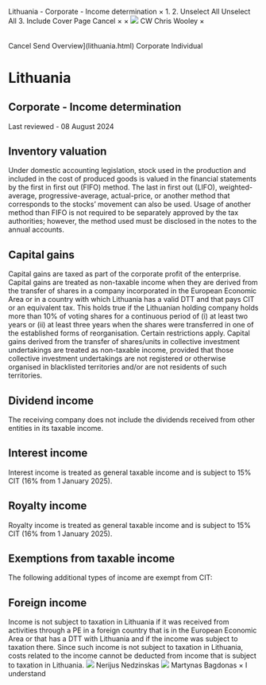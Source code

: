 Lithuania - Corporate - Income determination
×
1.
2.
Unselect All
Unselect All
3.
Include Cover Page
Cancel
×
×
![](-/media/world-wide-tax-summaries/attachments/global---chris-wooley.ashx%3Frev=ac5e5f3223b34096b1afc2a6009c7320&revision=ac5e5f32-23b3-4096-b1af-c2a6009c7320&hash=859B7ADC84DC2CBEC9760E9E6EE7DE6D0A8BFCDF)
CW
Chris Wooley
×
######
Cancel
Send
Overview](lithuania.html)
Corporate
Individual
# Lithuania
## Corporate - Income determination
Last reviewed - 08 August 2024
## Inventory valuation
Under domestic accounting legislation, stock used in the production and included in the cost of produced goods is valued in the financial statements by the first in first out (FIFO) method. The last in first out (LIFO), weighted-average, progressive-average, actual-price, or another method that corresponds to the stocks’ movement can also be used. Usage of another method than FIFO is not required to be separately approved by the tax authorities; however, the method used must be disclosed in the notes to the annual accounts.
## Capital gains
Capital gains are taxed as part of the corporate profit of the enterprise.
Capital gains are treated as non-taxable income when they are derived from the transfer of shares in a company incorporated in the European Economic Area or in a country with which Lithuania has a valid DTT and that pays CIT or an equivalent tax. This holds true if the Lithuanian holding company holds more than 10% of voting shares for a continuous period of (i) at least two years or (ii) at least three years when the shares were transferred in one of the established forms of reorganisation. Certain restrictions apply.
Capital gains derived from the transfer of shares/units in collective investment undertakings are treated as non-taxable income, provided that those collective investment undertakings are not registered or otherwise organised in blacklisted territories and/or are not residents of such territories.
## Dividend income
The receiving company does not include the dividends received from other entities in its taxable income.
## Interest income
Interest income is treated as general taxable income and is subject to 15% CIT (16% from 1 January 2025).
## Royalty income
Royalty income is treated as general taxable income and is subject to 15% CIT (16% from 1 January 2025).
## Exemptions from taxable income
The following additional types of income are exempt from CIT:
## Foreign income
Income is not subject to taxation in Lithuania if it was received from activities through a PE in a foreign country that is in the European Economic Area or that has a DTT with Lithuania and if the income was subject to taxation there. Since such income is not subject to taxation in Lithuania, costs related to the income cannot be deducted from income that is subject to taxation in Lithuania.
![](-/media/world-wide-tax-summaries/attachments/lithuania---nerijus_nedzinskas.ashx%3Frev=772ebd61a7734bbaa4d3b6f2083d2bbf&revision=772ebd61-a773-4bba-a4d3-b6f2083d2bbf&hash=EAC2D6543DECBDAF68A1EA4D46E4D61F3BD60125)
Nerijus Nedzinskas
![](-/media/world-wide-tax-summaries/lithuaniamartynas-bagdonaslithuania--martynas-bagdonaspng20230502103638930.ashx%3Frev=bf93813659174bbfa62a7ba0d3465276&revision=bf938136-5917-4bbf-a62a-7ba0d3465276&hash=B0FAE7E40F81C570D8F29970FDE55CEE6B3C1B2D)
Martynas Bagdonas
×
I understand